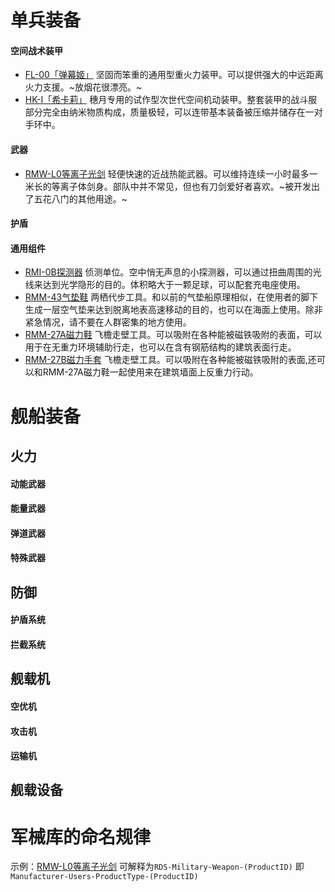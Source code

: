 # 单兵装备
#### 空间战术装甲
- [FL-00「弹幕姬」](https://github.com/TechOtakupoi233/ShiroProject/blob/master/FL-00%E3%80%8C%E5%BC%B9%E5%B9%95%E5%A7%AC%E3%80%8D.md)
坚固而笨重的通用型重火力装甲。可以提供强大的中远距离火力支援。~放烟花很漂亮。~
- [HK-I「希卡莉」](https://github.com/TechOtakupoi233/ShiroProject/blob/master/HK-I%E3%80%8C%E5%B8%8C%E5%8D%A1%E8%8E%89%E3%80%8D.md)
穗月专用的试作型次世代空间机动装甲。整套装甲的战斗服部分完全由纳米物质构成，质量极轻，可以连带基本装备被压缩并储存在一对手环中。

#### 武器
- [RMW-L0等离子光剑]()
轻便快速的近战热能武器。可以维持连续一小时最多一米长的等离子体剑身。部队中并不常见，但也有刀剑爱好者喜欢。~被开发出了五花八门的其他用途。~

#### 护盾
#### 通用组件
- [RMI-0B探测器]()
侦测单位。空中悄无声息的小探测器，可以通过扭曲周围的光线来达到光学隐形的目的。体积略大于一颗足球，可以配套充电座使用。
- [RMM-43气垫鞋]()
两栖代步工具。和以前的气垫船原理相似，在使用者的脚下生成一层空气垫来达到脱离地表高速移动的目的，也可以在海面上使用。除非紧急情况，请不要在人群密集的地方使用。
- [RMM-27A磁力鞋]()
飞檐走壁工具。可以吸附在各种能被磁铁吸附的表面，可以用于在无重力环境辅助行走，也可以在含有钢筋结构的建筑表面行走。
- [RMM-27B磁力手套]()
飞檐走壁工具。可以吸附在各种能被磁铁吸附的表面,还可以和RMM-27A磁力鞋一起使用来在建筑墙面上反重力行动。


# 舰船装备
## 火力
#### 动能武器
#### 能量武器
#### 弹道武器
#### 特殊武器

## 防御
#### 护盾系统
#### 拦截系统

## 舰载机
#### 空优机
#### 攻击机
#### 运输机

## 舰载设备

# 军械库的命名规律
示例：[RMW-L0等离子光剑]()
可解释为`RDS-Military-Weapon-(ProductID)`
即`Manufacturer-Users-ProductType-(ProductID)`
